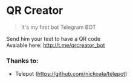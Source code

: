 # QR Creator
>It's my first bot Telegram BOT

Send him your text to have a QR code <br>
Avaiable here: http://t.me/qrcreator_bot

### Thanks to:
* Telepot (https://github.com/nickoala/telepot)
